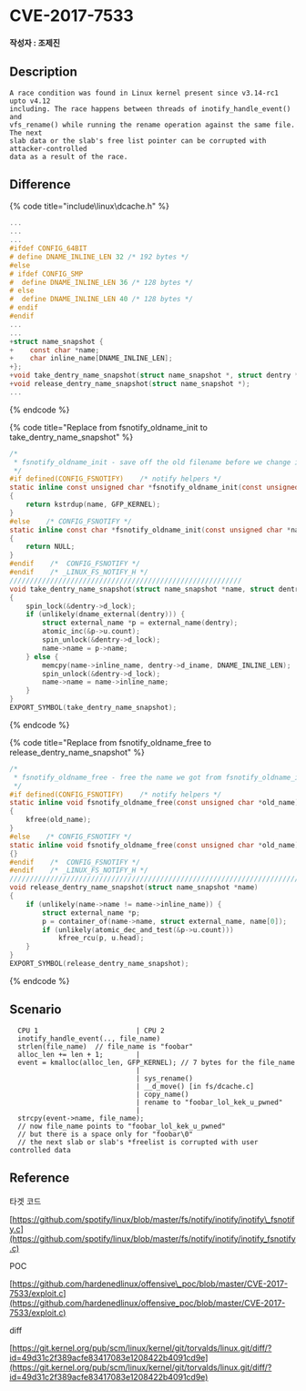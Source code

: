 # CVE-2017-7533



#### 작성자 : 조제진



## Description

```text
A race condition was found in Linux kernel present since v3.14-rc1 upto v4.12
including. The race happens between threads of inotify_handle_event() and
vfs_rename() while running the rename operation against the same file. The next
slab data or the slab's free list pointer can be corrupted with attacker-controlled
data as a result of the race.
```

## Difference

{% code title="include\\linux\\dcache.h" %}
```c
...
...
...
#ifdef CONFIG_64BIT
# define DNAME_INLINE_LEN 32 /* 192 bytes */
#else
# ifdef CONFIG_SMP
#  define DNAME_INLINE_LEN 36 /* 128 bytes */
# else
#  define DNAME_INLINE_LEN 40 /* 128 bytes */
# endif
#endif
...
...
+struct name_snapshot {
+    const char *name;
+    char inline_name[DNAME_INLINE_LEN];
+};
+void take_dentry_name_snapshot(struct name_snapshot *, struct dentry *);
+void release_dentry_name_snapshot(struct name_snapshot *);
...
```
{% endcode %}

{% code title="Replace from fsnotify\_oldname\_init to  take\_dentry\_name\_snapshot" %}
```c
/*
 * fsnotify_oldname_init - save off the old filename before we change it
 */
#if defined(CONFIG_FSNOTIFY)    /* notify helpers */
static inline const unsigned char *fsnotify_oldname_init(const unsigned char *name)
{
    return kstrdup(name, GFP_KERNEL);
}
#else    /* CONFIG_FSNOTIFY */
static inline const char *fsnotify_oldname_init(const unsigned char *name)
{
    return NULL;
}
#endif    /*  CONFIG_FSNOTIFY */
#endif    /* _LINUX_FS_NOTIFY_H */
/////////////////////////////////////////////////////////
void take_dentry_name_snapshot(struct name_snapshot *name, struct dentry *dentry)
{
    spin_lock(&dentry->d_lock);
    if (unlikely(dname_external(dentry))) {
        struct external_name *p = external_name(dentry);
        atomic_inc(&p->u.count);
        spin_unlock(&dentry->d_lock);
        name->name = p->name;
    } else {
        memcpy(name->inline_name, dentry->d_iname, DNAME_INLINE_LEN);
        spin_unlock(&dentry->d_lock);
        name->name = name->inline_name;
    }
}
EXPORT_SYMBOL(take_dentry_name_snapshot);
```
{% endcode %}

{% code title="Replace from fsnotify\_oldname\_free to release\_dentry\_name\_snapshot" %}
```c
/*
 * fsnotify_oldname_free - free the name we got from fsnotify_oldname_init
 */
#if defined(CONFIG_FSNOTIFY)    /* notify helpers */
static inline void fsnotify_oldname_free(const unsigned char *old_name)
{
    kfree(old_name);
}
#else    /* CONFIG_FSNOTIFY */
static inline void fsnotify_oldname_free(const unsigned char *old_name)
{}
#endif    /*  CONFIG_FSNOTIFY */
#endif    /* _LINUX_FS_NOTIFY_H */
///////////////////////////////////////////////////////////////////////
void release_dentry_name_snapshot(struct name_snapshot *name)
{
    if (unlikely(name->name != name->inline_name)) {
        struct external_name *p;
        p = container_of(name->name, struct external_name, name[0]);
        if (unlikely(atomic_dec_and_test(&p->u.count)))
            kfree_rcu(p, u.head);
    }
}
EXPORT_SYMBOL(release_dentry_name_snapshot);
```
{% endcode %}

## Scenario

```text
  CPU 1                        | CPU 2
  inotify_handle_event(.., file_name)
  strlen(file_name)  // file_name is "foobar"
  alloc_len += len + 1;        |
  event = kmalloc(alloc_len, GFP_KERNEL); // 7 bytes for the file_name
                               |
                               | sys_rename()
                               | __d_move() [in fs/dcache.c]
                               | copy_name()
                               | rename to "foobar_lol_kek_u_pwned"
                               |
  strcpy(event->name, file_name);
  // now file_name points to "foobar_lol_kek_u_pwned"
  // but there is a space only for "foobar\0"
  // the next slab or slab's *freelist is corrupted with user controlled data
```

## Reference

타겟 코드



[https://github.com/spotify/linux/blob/master/fs/notify/inotify/inotify\_fsnotify.c](https://github.com/spotify/linux/blob/master/fs/notify/inotify/inotify_fsnotify.c)

POC

[https://github.com/hardenedlinux/offensive\_poc/blob/master/CVE-2017-7533/exploit.c](https://github.com/hardenedlinux/offensive_poc/blob/master/CVE-2017-7533/exploit.c)

diff

[https://git.kernel.org/pub/scm/linux/kernel/git/torvalds/linux.git/diff/?id=49d31c2f389acfe83417083e1208422b4091cd9e](https://git.kernel.org/pub/scm/linux/kernel/git/torvalds/linux.git/diff/?id=49d31c2f389acfe83417083e1208422b4091cd9e)

